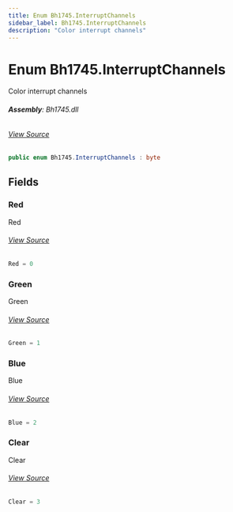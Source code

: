 ```yaml
---
title: Enum Bh1745.InterruptChannels
sidebar_label: Bh1745.InterruptChannels
description: "Color interrupt channels"
---
```

# Enum Bh1745.InterruptChannels
Color interrupt channels

###### **Assembly**: Bh1745.dll
###### [View Source](https://github.com/WildernessLabs/Meadow.Foundation.git/blob/develop/Source/Meadow.Foundation.Peripherals/Sensors.Light.Bh1745/Driver/Bh1745.InterruptChannels.cs#L8)
```csharp title="Declaration"
public enum Bh1745.InterruptChannels : byte
```
## Fields
### Red
Red
###### [View Source](https://github.com/WildernessLabs/Meadow.Foundation.git/blob/develop/Source/Meadow.Foundation.Peripherals/Sensors.Light.Bh1745/Driver/Bh1745.InterruptChannels.cs#L13)
```csharp title="Declaration"
Red = 0
```
### Green
Green
###### [View Source](https://github.com/WildernessLabs/Meadow.Foundation.git/blob/develop/Source/Meadow.Foundation.Peripherals/Sensors.Light.Bh1745/Driver/Bh1745.InterruptChannels.cs#L17)
```csharp title="Declaration"
Green = 1
```
### Blue
Blue
###### [View Source](https://github.com/WildernessLabs/Meadow.Foundation.git/blob/develop/Source/Meadow.Foundation.Peripherals/Sensors.Light.Bh1745/Driver/Bh1745.InterruptChannels.cs#L21)
```csharp title="Declaration"
Blue = 2
```
### Clear
Clear
###### [View Source](https://github.com/WildernessLabs/Meadow.Foundation.git/blob/develop/Source/Meadow.Foundation.Peripherals/Sensors.Light.Bh1745/Driver/Bh1745.InterruptChannels.cs#L25)
```csharp title="Declaration"
Clear = 3
```
